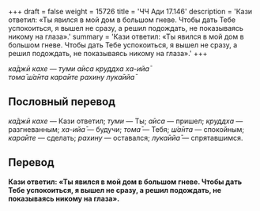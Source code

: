 +++
draft = false
weight = 15726
title = 'ЧЧ Ади 17.146'
description = 'Кази ответил: «Ты явился в мой дом в большом гневе. Чтобы дать Тебе успокоиться, я вышел не сразу, а решил подождать, не показываясь никому на глаза».'
summary = 'Кази ответил: «Ты явился в мой дом в большом гневе. Чтобы дать Тебе успокоиться, я вышел не сразу, а решил подождать, не показываясь никому на глаза».'
+++

_ка̄джӣ кахе — туми а̄иса круддха ха-ийа̄  
тома̄ ш́а̄нта кара̄ите рахину лука̄ийа̄_

## Пословный перевод

_ка̄джӣ_ _кахе_ — Кази ответил; _туми_ — Ты; _а̄иса_ — пришел; _круддха_ — разгневанным; _ха_\-_ийа̄_ — будучи; _тома̄_ — Тебя; _ш́а̄нта_ — спокойным; _кара̄ите_ — сделать; _рахину_ — оставался; _лука̄ийа̄_ — спрятавшимся.

## Перевод

**Кази ответил: «Ты явился в мой дом в большом гневе. Чтобы дать Тебе успокоиться, я вышел не сразу, а решил подождать, не показываясь никому на глаза».**
